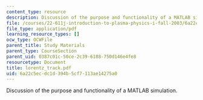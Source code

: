 ```yaml
---
content_type: resource
description: Discussion of the purpose and functionality of a MATLAB simulation.
file: /courses/22-611j-introduction-to-plasma-physics-i-fall-2003/6a22c5ecdc1d394b5cf7113ae14275a0_lorentz_track.pdf
file_type: application/pdf
learning_resource_types: []
ocw_type: OCWFile
parent_title: Study Materials
parent_type: CourseSection
parent_uid: 0387c01c-50ce-2c39-6188-750d146e4fe8
resourcetype: Document
title: lorentz_track.pdf
uid: 6a22c5ec-dc1d-394b-5cf7-113ae14275a0
---
```

Discussion of the purpose and functionality of a MATLAB simulation.


